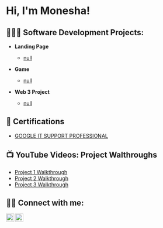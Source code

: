 <h1>Hi, I'm Monesha! <br/>
<h2>👩🏾‍💻 Software Development Projects:</h2>

- <b>Landing Page</b>
  - [null](https://github.com/)

- <b>Game</b>
  - [null](https://github.com/)
  
 - <b>Web 3 Project</b>
   - [null](https://github.com/)
  
<h2>📄 Certifications </h2>

  - [GOOGLE IT SUPPORT PROFESSIONAL](https://www.coursera.org/account/accomplishments/professional-cert/L6YT3V4ESHS8)

<h2>📺 YouTube Videos: Project Walthroughs</h2>

- [Project 1 Walkthrough]()
- [Project 2 Walkthrough]()
- [Project 3 Walkthrough]()
  
<h2>🤳🏾 Connect with me:</h2>

[<img align="left" alt="JoshMadakor | YouTube" width="22px" src="https://cdn.jsdelivr.net/npm/simple-icons@v3/icons/youtube.svg" />][youtube]
[<img align="left" alt="JoshMadakor | LinkedIn" width="22px" src="https://cdn.jsdelivr.net/npm/simple-icons@v3/icons/linkedin.svg" />][linkedin]
  
[youtube]: https://www.youtube.com/c/moneshaginn
[linkedin]: https://linkedin.com/in/moneshaginn
